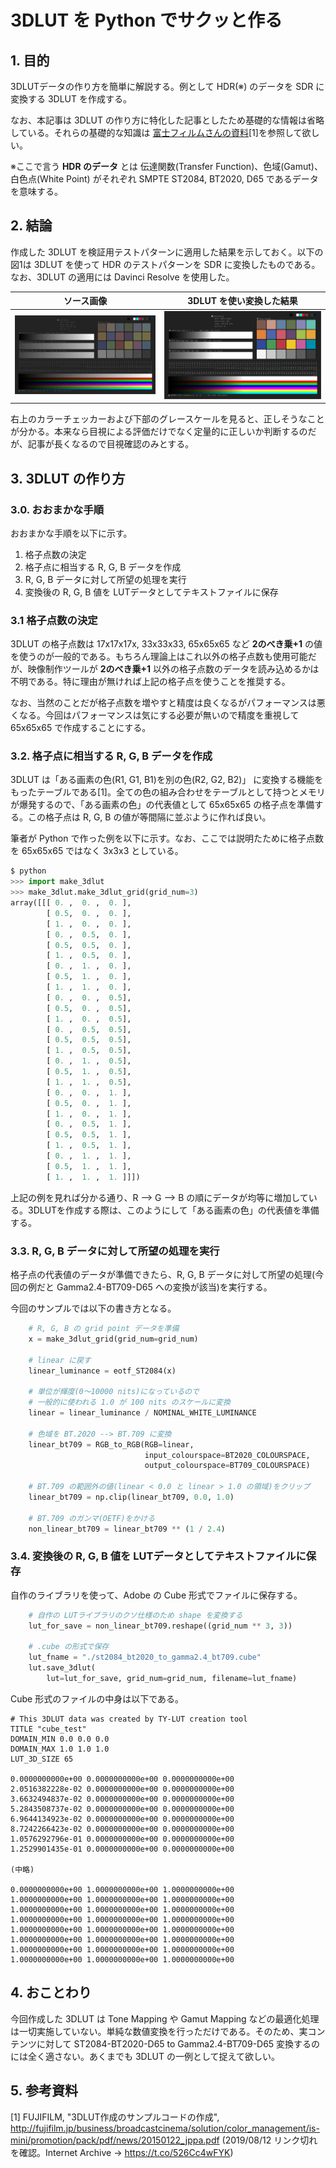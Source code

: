 # 3DLUT を Python でサクッと作る

## 1. 目的

3DLUTデータの作り方を簡単に解説する。例として HDR(※) のデータを SDR に変換する 3DLUT を作成する。

なお、本記事は 3DLUT の作り方に特化した記事としたため基礎的な情報は省略している。それらの基礎的な知識は [富士フィルムさんの資料](https://t.co/526Cc4wFYK)[1]を参照して欲しい。

※ここで言う **HDR のデータ** とは 伝達関数(Transfer Function)、色域(Gamut)、白色点(White Point) がそれぞれ SMPTE ST2084, BT2020, D65 であるデータを意味する。

## 2. 結論

作成した 3DLUT を検証用テストパターンに適用した結果を示しておく。以下の図1は 3DLUT を使って HDR のテストパターンを SDR に変換したものである。なお、3DLUT の適用には Davinci Resolve を使用した。

| ソース画像 | 3DLUT を使い変換した結果 |
|:---------:|:---------:|
|![src](./blog_figures/src.png)|![result](./blog_figures/using_3dlut.png)|

右上のカラーチェッカーおよび下部のグレースケールを見ると、正しそうなことが分かる。本来なら目視による評価だけでなく定量的に正しいか判断するのだが、記事が長くなるので目視確認のみとする。

## 3. 3DLUT の作り方

### 3.0. おおまかな手順

おおまかな手順を以下に示す。

1. 格子点数の決定
2. 格子点に相当する R, G, B データを作成
3. R, G, B データに対して所望の処理を実行
4. 変換後の R, G, B 値を LUTデータとしてテキストファイルに保存

### 3.1 格子点数の決定

3DLUT の格子点数は 17x17x17x, 33x33x33, 65x65x65 など **2のべき乗+1** の値を使うのが一般的である。もちろん理論上はこれ以外の格子点数も使用可能だが、映像制作ツールが **2のべき乗+1** 以外の格子点数のデータを読み込めるかは不明である。特に理由が無ければ上記の格子点を使うことを推奨する。

なお、当然のことだが格子点数を増やすと精度は良くなるがパフォーマンスは悪くなる。今回はパフォーマンスは気にする必要が無いので精度を重視して 65x65x65 で作成することにする。

### 3.2. 格子点に相当する R, G, B データを作成

3DLUT は「ある画素の色(R1, G1, B1)を別の色(R2, G2, B2)」 に変換する機能をもったテーブルである[1]。全ての色の組み合わせをテーブルとして持つとメモリが爆発するので、「ある画素の色」の代表値として 65x65x65 の格子点を準備する。この格子点は R, G, B の値が等間隔に並ぶように作れば良い。

筆者が Python で作った例を以下に示す。なお、ここでは説明たために格子点数を 65x65x65 ではなく 3x3x3 としている。

```python
$ python
>>> import make_3dlut
>>> make_3dlut.make_3dlut_grid(grid_num=3)
array([[[ 0. ,  0. ,  0. ],
        [ 0.5,  0. ,  0. ],
        [ 1. ,  0. ,  0. ],
        [ 0. ,  0.5,  0. ],
        [ 0.5,  0.5,  0. ],
        [ 1. ,  0.5,  0. ],
        [ 0. ,  1. ,  0. ],
        [ 0.5,  1. ,  0. ],
        [ 1. ,  1. ,  0. ],
        [ 0. ,  0. ,  0.5],
        [ 0.5,  0. ,  0.5],
        [ 1. ,  0. ,  0.5],
        [ 0. ,  0.5,  0.5],
        [ 0.5,  0.5,  0.5],
        [ 1. ,  0.5,  0.5],
        [ 0. ,  1. ,  0.5],
        [ 0.5,  1. ,  0.5],
        [ 1. ,  1. ,  0.5],
        [ 0. ,  0. ,  1. ],
        [ 0.5,  0. ,  1. ],
        [ 1. ,  0. ,  1. ],
        [ 0. ,  0.5,  1. ],
        [ 0.5,  0.5,  1. ],
        [ 1. ,  0.5,  1. ],
        [ 0. ,  1. ,  1. ],
        [ 0.5,  1. ,  1. ],
        [ 1. ,  1. ,  1. ]]])
```

上記の例を見れば分かる通り、R --> G --> B の順にデータが均等に増加している。3DLUTを作成する際は、このようにして「ある画素の色」の代表値を準備する。

### 3.3. R, G, B データに対して所望の処理を実行

格子点の代表値のデータが準備できたら、R, G, B データに対して所望の処理(今回の例だと Gamma2.4-BT709-D65 への変換が該当)を実行する。

今回のサンプルでは以下の書き方となる。

```python
    # R, G, B の grid point データを準備
    x = make_3dlut_grid(grid_num=grid_num)

    # linear に戻す
    linear_luminance = eotf_ST2084(x)

    # 単位が輝度(0～10000 nits)になっているので
    # 一般的に使われる 1.0 が 100 nits のスケールに変換
    linear = linear_luminance / NOMINAL_WHITE_LUMINANCE

    # 色域を BT.2020 --> BT.709 に変換
    linear_bt709 = RGB_to_RGB(RGB=linear,
                              input_colourspace=BT2020_COLOURSPACE,
                              output_colourspace=BT709_COLOURSPACE)

    # BT.709 の範囲外の値(linear < 0.0 と linear > 1.0 の領域)をクリップ
    linear_bt709 = np.clip(linear_bt709, 0.0, 1.0)

    # BT.709 のガンマ(OETF)をかける
    non_linear_bt709 = linear_bt709 ** (1 / 2.4)
```

### 3.4. 変換後の R, G, B 値を LUTデータとしてテキストファイルに保存

自作のライブラリを使って、Adobe の Cube 形式でファイルに保存する。

```python
    # 自作の LUTライブラリのクソ仕様のため shape を変換する
    lut_for_save = non_linear_bt709.reshape((grid_num ** 3, 3))

    # .cube の形式で保存
    lut_fname = "./st2084_bt2020_to_gamma2.4_bt709.cube"
    lut.save_3dlut(
        lut=lut_for_save, grid_num=grid_num, filename=lut_fname)
```

Cube 形式のファイルの中身は以下である。

```text
# This 3DLUT data was created by TY-LUT creation tool
TITLE "cube_test"
DOMAIN_MIN 0.0 0.0 0.0
DOMAIN_MAX 1.0 1.0 1.0
LUT_3D_SIZE 65

0.0000000000e+00 0.0000000000e+00 0.0000000000e+00
2.0516382228e-02 0.0000000000e+00 0.0000000000e+00
3.6632494837e-02 0.0000000000e+00 0.0000000000e+00
5.2843508737e-02 0.0000000000e+00 0.0000000000e+00
6.9644134923e-02 0.0000000000e+00 0.0000000000e+00
8.7242266423e-02 0.0000000000e+00 0.0000000000e+00
1.0576292796e-01 0.0000000000e+00 0.0000000000e+00
1.2529901435e-01 0.0000000000e+00 0.0000000000e+00

(中略)

0.0000000000e+00 1.0000000000e+00 1.0000000000e+00
1.0000000000e+00 1.0000000000e+00 1.0000000000e+00
1.0000000000e+00 1.0000000000e+00 1.0000000000e+00
1.0000000000e+00 1.0000000000e+00 1.0000000000e+00
1.0000000000e+00 1.0000000000e+00 1.0000000000e+00
1.0000000000e+00 1.0000000000e+00 1.0000000000e+00
1.0000000000e+00 1.0000000000e+00 1.0000000000e+00
1.0000000000e+00 1.0000000000e+00 1.0000000000e+00
```

## 4. おことわり

今回作成した 3DLUT は Tone Mapping や Gamut Mapping などの最適化処理は一切実施していない。単純な数値変換を行っただけである。そのため、実コンテンツに対して ST2084-BT2020-D65 to  Gamma2.4-BT709-D65 変換するのには全く適さない。あくまでも 3DLUT の一例として捉えて欲しい。

## 5. 参考資料

[1] FUJIFILM, "3DLUT作成のサンプルコードの作成", http://fujifilm.jp/business/broadcastcinema/solution/color_management/is-mini/promotion/pack/pdf/news/20150122_jppa.pdf (2019/08/12 リンク切れを確認。Internet Archive → https://t.co/526Cc4wFYK)